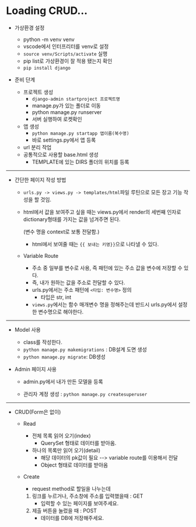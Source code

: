 # Loading CRUD...

* 가상환경 설정
  * python -m venv venv
  * vscode에서 인터프리터를 venv로 설정
  * `source venv/Scripts/activate` 실행
  * pip list로 가상환경이 잘 적용 됐는지 확인
  * `pip install django`

* 준비 단계
  * 프로젝트 생성
    * `django-admin startproject 프로젝트명`
    * manage.py가 있는 폴더로 이동
    * python manage.py runserver
    * 서버 실행하여 로켓확인
  * 앱 생성
    * `python manage.py startapp 앱이름(복수명)`
    * 바로 settings.py에서 앱 등록
  * url 분리 작업
  * 공통적으로 사용할  base.html 생성
    * TEMPLATE에 있는 DIRS 폴더의 위치를 등록

---

* 간단한 페이지 작성 방법

  * `urls.py -> views.py -> templates/html`파일 루틴으로 모든 장고 기능 작성을 할 것임.

  * html에서 값을 보여주고 싶을 때는 views.py에서 render의 세번째 인자로 dictionary형태를 가지는 값을 넘겨주면 된다.

    (변수 명을 context로 보통 전달함.)

    * html에서 보여줄 때는 `{{ 보내는 키명}}`으로 나타낼 수 있다.

  * Variable Route

    * 주소 중 일부를 변수로 사용, 즉 패턴에 있는 주소 값을 변수에 저장할 수 있다.
    * 즉, 내가 원하는 값을 주소로 전달할 수 있다.
    * urls.py에서는 주소 패턴에 `<타입: 변수명>` 정의
      * 타입은 str, int
    * `views.py`에서는 함수 매개변수 명을 정해주는데 반드시 urls.py에서 설정한 변수명으로 해야한다.

---

* Model 사용

  * class를 작성한다.
  * `python manage.py makemigrations` : DB설계 도면 생성
  * `python manage.py migrate`: DB생성

* Admin 페이지 사용

  * admin.py에서 내가 만든 모델을 등록

  * 관리자 계정 생성 : `python manage.py createsuperuser`

---

* CRUD(Form은 없이)

  * Read

    * 전체 목록 읽어 오기(index)
      * QuerySet 형태로 데이터를 받아옴.
    * 하나의 목록만 읽어 오기(detail)
      * 해당 데이터의 pk값이 필요 --> variable route를 이용해서 전달
      * Object 형태로 데이터를 받아옴

  * Create

    * request method로 할일을 나누는데

    1. 링크를 누르거나, 주소창에 주소를 입력했을때 : GET
       * 입력할 수 있는 페이지를 보여주세요.
    2. 제출 버튼을 눌렀을 때 : POST
       * 데이터를 DB에 저장해주세요.

​	

